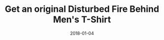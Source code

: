 ---
campaign-uuid: c-64b50a4b-e1fe-4c4a-9b75-980774ccf326
type: Product
category: Music
date: 2018-01-04
end-date: 2018-01-31
disable-form: false
is_promoted: true
has_entry_page: false
extra-css: ""

logo-left-title: "NME Merch"
logo-left-href: "https://nmemerch.com/products/disturbed-fire-behind-mens-t-shirt?variant=26194868613"
logo-left-image: "nmemerch-logo.jpg"

banner-img: "nmemerch-disturbed_main.jpg"
hero-header: ""
competition-description: "Heavy cotton classic fit adult Gildan t-shirt with taped neck and shoulders, pre-shrunk jersey knit and quarter-turned to eliminate creases.<br/>Fabric - 100% Cotton (Heather Grey, 90% cotton 10% polyester) Weight - White 175gsm, Colours 185gsm<br/>Washing Instructions - Machine wash low 30°. Do not bleach. Tumble dry low. Do not iron print area. Do not dry clean."
hero-subheader: ""

title: "Get an original Disturbed Fire Behind Men's T-Shirt"
bg-image-hero: ""
bg-image-first: ""
bg-image-second: ""

section1-content: >
    <p>0</p>
    <p>0</p>
    <p>0</p>

section2-content: >
    <p>0</p>
    <p>0</p>
    <p>0</p>

entry-title: 
terms-confirmation: >
    
entry-content: >
    <p>0</p>
    <p>0</p>

---